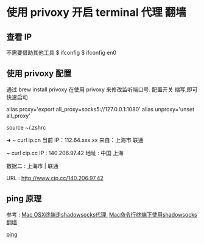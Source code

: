 # 使用 privoxy 开启 terminal 代理 翻墙


## 查看 IP

 不需要借助其他工具
 $ ifconfig
 $ ifconfig en0

## 使用 privoxy 配置

通过 brew install privoxy
在使用 privoxy 来修改监听端口号.
配置开关 缩写,即可快速启动

alias proxy='export all_proxy=socks5://127.0.0.1:1080'
alias unproxy='unset all_proxy'

source ~/.zshrc

➜  ~ curl ip.cn
当前 IP：112.64.xxx.xx 来自：上海市 联通

~ curl cip.cc
IP	: 140.206.97.42
地址	: 中国  上海

数据二	: 上海市 | 联通

URL	: http://www.cip.cc/140.206.97.42


## ping 原理

参考 : [Mac OSX终端走shadowsocks代理 ](https://github.com/mrdulin/blog/issues/18)
[Mac命令行终端下使用shadowsocks翻墙](http://www.cashqian.net/blog/001486989831982332565298e4942a2bb8f56b08f9d2475000)
 
[ping](https://stackoverflow.com/questions/5274934/use-ping-through-socks-server)

